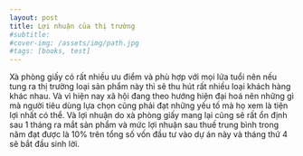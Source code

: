 ```yaml
---
layout: post
title: Lợi nhuận của thị trường
#subtitle: 
#cover-img: /assets/img/path.jpg
#tags: [books, test]
---
```

Xà phòng giấy có rất nhiều ưu điểm và phù hợp với mọi lứa tuổi nên nếu tung ra thị trường loại sản phẩm này thì sẽ thu hút rất nhiều loại khách hàng khác nhau. 
Và vì hiện nay xã hội đang theo hướng hiện đại hoá nên những gì mà người tiêu dùng lựa chọn cũng phải đạt những yếu tố mà họ xem là tiện lợi nhất có thể.
Và lợi nhuận do xà phòng giấy mang lại cũng sẽ rất ổn định sau 1 tháng ra mắt sản phẩm và mức lợi nhuận sau thuế trung bình trong năm đạt được là 10% trên tổng số vốn đầu tư vào dự án này và tháng thứ 4 sẽ bắt đầu sinh lời.
